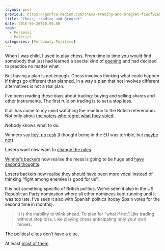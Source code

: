 ```yaml
---
layout: post
previous: https://gonfva.medium.com/chess-trading-and-bregret-f1ecf91e552d
title: "Chess, trading and Bregret"
date: 2016-06-26T18:00:00
tags:
  - Personal
  - Politics
categories: [Personal, Politics]
---
```


When I was child, I used to play chess. From time to time you would find somebody that just had learned a special kind of [opening](https://en.wikipedia.org/wiki/Scholar%27s_mate) and had decided to practice no matter what.

But having a plan is not enough. Chess involves thinking what could happen if things go different than planned. In a way a plan that not involves different alternatives is not a real plan.

I’ve been reading these days about trading: buying and selling shares and other instruments. The first rule on trading is to set a stop loss.

It all has come to my mind watching the reaction to the British referendum. Not only about [the voters who regret what they voted](http://www.independent.co.uk/news/uk/politics/brexit-anger-bregret-leave-voters-protest-vote-thought-uk-stay-in-eu-remain-win-a7102516.html).

Nobody knows what to do.

Winners say [hey, no rush](http://www.theguardian.com/politics/2016/jun/24/boris-johnson-no-need-haste-eu-exit-negotiations) (I thought being in the EU was terrible, but [maybe not](https://twitter.com/nicolasmsarries/status/747008587021553664))

Losers want now want to [change the rules](https://petition.parliament.uk/petitions/131215).

[Winner’s backers](http://www.telegraph.co.uk/business/2016/06/12/brexit-vote-is-about-the-supremacy-of-parliament-and-nothing-els/) now realise the mess is going to be huge and [have second thoughts](https://twitter.com/AmbroseEP/status/746993834266140673).

Losers backers [now realise they should have been more vocal](http://www.bbc.co.uk/news/uk-36632956) instead of thinking “fight among enemies is good for us”.

It is not something specific of British politics. We’ve seen it also in the US Republican Party nomination where all other nominees kept running until it was too late. I’ve seen it also with Spanish politics (today Spain votes for the second time in months).

> It is the inability to think ahead. To plan for “what if not”.Like trading without stop loss. Like playing chess anticipating only your own moves.

The political elites don’t have a clue.

At least [most of them](https://inews.co.uk/opinion/comment/will-wake-vote-leave/).
